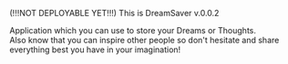 (!!!NOT DEPLOYABLE YET!!!)
This is DreamSaver v.0.0.2  
  
Application which you can use to store your Dreams or Thoughts.  
Also know that you can inspire other people so don't hesitate and share everything best you have in your imagination!

